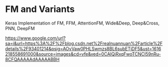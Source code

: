 # FM and Variants
 Keras Implementation of FM, FFM, AttentionFM, Wide&Deep, Deep&Cross, PNN, DeepFM

https://www.google.com/url?sa=i&url=https%3A%2F%2Fblog.csdn.net%2Frealnuannuan%2Farticle%2Fdetails%2F93401214&psig=AOvVaw0PHLSwmzs8BL6subETjDF5&ust=1616218558691000&source=images&cd=vfe&ved=0CAIQjRxqFwoTCNCI59nRu-8CFQAAAAAdAAAAABBH
